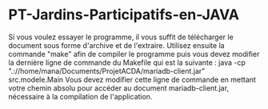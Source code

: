 # PT-Jardins-Participatifs-en-JAVA
Si vous voulez essayer le programme, il vous suffit de télécharger le document sous forme d'archive et de l'extraire. Utilisez ensuite la commande "make" afin de compiler le programme puis vous devez modifier la dernière ligne de commande du Makefile qui est la suivante : java -cp ".://home/mana/Documents/ProjetACDA/mariadb-client.jar" src.modele.Main
Vous devez modifier cette ligne de commande en mettant votre chemin absolu pour accéder au document mariadb-client.jar, nécessaire à la compilation de l'application.
